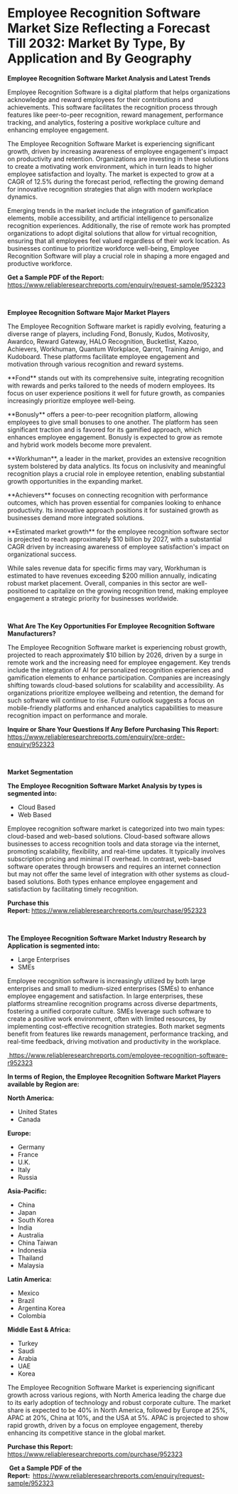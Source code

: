 <p><h1>Employee Recognition Software Market Size Reflecting a Forecast Till 2032: Market By Type, By Application and By Geography</h1></p><p><strong>Employee Recognition Software Market Analysis and Latest Trends</strong></p>
<p><p>Employee Recognition Software is a digital platform that helps organizations acknowledge and reward employees for their contributions and achievements. This software facilitates the recognition process through features like peer-to-peer recognition, reward management, performance tracking, and analytics, fostering a positive workplace culture and enhancing employee engagement.</p><p>The Employee Recognition Software Market is experiencing significant growth, driven by increasing awareness of employee engagement's impact on productivity and retention. Organizations are investing in these solutions to create a motivating work environment, which in turn leads to higher employee satisfaction and loyalty. The market is expected to grow at a CAGR of 12.5% during the forecast period, reflecting the growing demand for innovative recognition strategies that align with modern workplace dynamics.</p><p>Emerging trends in the market include the integration of gamification elements, mobile accessibility, and artificial intelligence to personalize recognition experiences. Additionally, the rise of remote work has prompted organizations to adopt digital solutions that allow for virtual recognition, ensuring that all employees feel valued regardless of their work location. As businesses continue to prioritize workforce well-being, Employee Recognition Software will play a crucial role in shaping a more engaged and productive workforce.</p></p>
<p><strong>Get a Sample PDF of the Report:&nbsp;</strong> <a href="https://www.reliableresearchreports.com/enquiry/request-sample/952323?utm_campaign=3345&utm_medium=2&utm_source=Github&utm_content=ia&utm_term=17042025&utm_id=employee-recognition-software">https://www.reliableresearchreports.com/enquiry/request-sample/952323</a></p>
<p>&nbsp;</p>
<p><strong>Employee Recognition Software Major Market Players</strong></p>
<p><p>The Employee Recognition Software market is rapidly evolving, featuring a diverse range of players, including Fond, Bonusly, Kudos, Motivosity, Awardco, Reward Gateway, HALO Recognition, Bucketlist, Kazoo, Achievers, Workhuman, Quantum Workplace, Qarrot, Training Amigo, and Kudoboard. These platforms facilitate employee engagement and motivation through various recognition and reward systems.</p><p>**Fond** stands out with its comprehensive suite, integrating recognition with rewards and perks tailored to the needs of modern employees. Its focus on user experience positions it well for future growth, as companies increasingly prioritize employee well-being.</p><p>**Bonusly** offers a peer-to-peer recognition platform, allowing employees to give small bonuses to one another. The platform has seen significant traction and is favored for its gamified approach, which enhances employee engagement. Bonusly is expected to grow as remote and hybrid work models become more prevalent.</p><p>**Workhuman**, a leader in the market, provides an extensive recognition system bolstered by data analytics. Its focus on inclusivity and meaningful recognition plays a crucial role in employee retention, enabling substantial growth opportunities in the expanding market.</p><p>**Achievers** focuses on connecting recognition with performance outcomes, which has proven essential for companies looking to enhance productivity. Its innovative approach positions it for sustained growth as businesses demand more integrated solutions.</p><p>**Estimated market growth** for the employee recognition software sector is projected to reach approximately $10 billion by 2027, with a substantial CAGR driven by increasing awareness of employee satisfaction's impact on organizational success.</p><p>While sales revenue data for specific firms may vary, Workhuman is estimated to have revenues exceeding $200 million annually, indicating robust market placement. Overall, companies in this sector are well-positioned to capitalize on the growing recognition trend, making employee engagement a strategic priority for businesses worldwide.</p></p>
<p>&nbsp;</p>
<p><strong>What Are The Key Opportunities For Employee Recognition Software Manufacturers?</strong></p>
<p><p>The Employee Recognition Software market is experiencing robust growth, projected to reach approximately $10 billion by 2026, driven by a surge in remote work and the increasing need for employee engagement. Key trends include the integration of AI for personalized recognition experiences and gamification elements to enhance participation. Companies are increasingly shifting towards cloud-based solutions for scalability and accessibility. As organizations prioritize employee wellbeing and retention, the demand for such software will continue to rise. Future outlook suggests a focus on mobile-friendly platforms and enhanced analytics capabilities to measure recognition impact on performance and morale.</p></p>
<p><strong>Inquire or Share Your Questions If Any Before Purchasing This Report:</strong> <a href="https://www.reliableresearchreports.com/enquiry/pre-order-enquiry/952323?utm_campaign=3345&utm_medium=2&utm_source=Github&utm_content=ia&utm_term=17042025&utm_id=employee-recognition-software">https://www.reliableresearchreports.com/enquiry/pre-order-enquiry/952323</a></p>
<p>&nbsp;</p>
<p><strong>Market Segmentation</strong></p>
<p><strong>The Employee Recognition Software Market Analysis by types is segmented into:</strong></p>
<p><ul><li>Cloud Based</li><li>Web Based</li></ul></p>
<p><p>Employee recognition software market is categorized into two main types: cloud-based and web-based solutions. Cloud-based software allows businesses to access recognition tools and data storage via the internet, promoting scalability, flexibility, and real-time updates. It typically involves subscription pricing and minimal IT overhead. In contrast, web-based software operates through browsers and requires an internet connection but may not offer the same level of integration with other systems as cloud-based solutions. Both types enhance employee engagement and satisfaction by facilitating timely recognition.</p></p>
<p><strong>Purchase this Report:&nbsp;</strong><a href="https://www.reliableresearchreports.com/purchase/952323?utm_campaign=3345&utm_medium=2&utm_source=Github&utm_content=ia&utm_term=17042025&utm_id=employee-recognition-software">https://www.reliableresearchreports.com/purchase/952323</a></p>
<p>&nbsp;</p>
<p><strong>The Employee Recognition Software Market Industry Research by Application is segmented into:</strong></p>
<p><ul><li>Large Enterprises</li><li>SMEs</li></ul></p>
<p><p>Employee recognition software is increasingly utilized by both large enterprises and small to medium-sized enterprises (SMEs) to enhance employee engagement and satisfaction. In large enterprises, these platforms streamline recognition programs across diverse departments, fostering a unified corporate culture. SMEs leverage such software to create a positive work environment, often with limited resources, by implementing cost-effective recognition strategies. Both market segments benefit from features like rewards management, performance tracking, and real-time feedback, driving motivation and productivity in the workplace.</p></p>
<p><a href="https://www.reliableresearchreports.com/employee-recognition-software-r952323?utm_campaign=3345&utm_medium=2&utm_source=Github&utm_content=ia&utm_term=17042025&utm_id=employee-recognition-software">&nbsp;https://www.reliableresearchreports.com/employee-recognition-software-r952323</a></p>
<p><strong>In terms of Region, the Employee Recognition Software Market Players available by Region are:</strong></p>
<p>
    <p> <strong> North America: </strong>
        <ul>
            <li>United States</li>
            <li>Canada</li>
        </ul>
        </p> 
    <p> <strong> Europe: </strong>
        <ul>
            <li>Germany</li>
            <li>France</li>
            <li>U.K.</li>
            <li>Italy</li>
            <li>Russia</li>
        </ul>
        </p> 
    <p> <strong> Asia-Pacific: </strong>
        <ul>
            <li>China</li>
            <li>Japan</li>
            <li>South Korea</li>
            <li>India</li>
            <li>Australia</li>
            <li>China Taiwan</li>
            <li>Indonesia</li>
            <li>Thailand</li>
            <li>Malaysia</li>
        </ul>
        </p> 
    <p> <strong> Latin America: </strong>
        <ul>
            <li>Mexico</li>
            <li>Brazil</li>
            <li>Argentina Korea</li>
            <li>Colombia</li>
        </ul>
        </p> 
    <p> <strong> Middle East & Africa: </strong>
        <ul>
            <li>Turkey</li>
            <li>Saudi</li>
            <li>Arabia</li>
            <li>UAE</li>
            <li>Korea</li>
        </ul>
    </p>
    </p>
<p><p>The Employee Recognition Software Market is experiencing significant growth across various regions, with North America leading the charge due to its early adoption of technology and robust corporate culture. The market share is expected to be 40% in North America, followed by Europe at 25%, APAC at 20%, China at 10%, and the USA at 5%. APAC is projected to show rapid growth, driven by a focus on employee engagement, thereby enhancing its competitive stance in the global market.</p></p>
<p><strong>Purchase this Report: </strong><a href="https://www.reliableresearchreports.com/purchase/952323?utm_campaign=3345&utm_medium=2&utm_source=Github&utm_content=ia&utm_term=17042025&utm_id=employee-recognition-software">https://www.reliableresearchreports.com/purchase/952323</a></p>
<p>&nbsp;<strong>Get a Sample PDF of the Report:&nbsp;&nbsp;</strong><a href="https://www.reliableresearchreports.com/enquiry/request-sample/952323?utm_campaign=3345&utm_medium=2&utm_source=Github&utm_content=ia&utm_term=17042025&utm_id=employee-recognition-software">https://www.reliableresearchreports.com/enquiry/request-sample/952323</a></p>
<p><strong></strong></p>
<p><p></p><p></p><p></p></p>